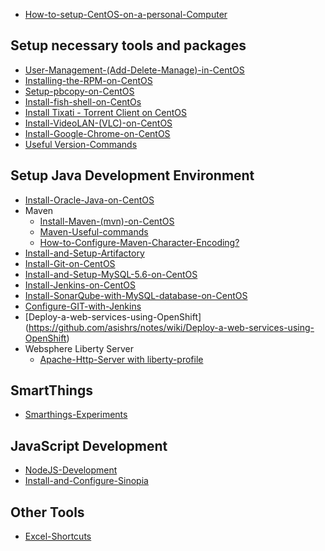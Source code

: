 
* [How-to-setup-CentOS-on-a-personal-Computer](https://github.com/asishrs/notes/wiki/How-to-setup-CentOS-on-a-personal-Computer)

## Setup necessary tools and packages
* [User-Management-(Add-Delete-Manage)-in-CentOS](https://github.com/asishrs/notes/wiki/User-Management-(Add-Delete-Manage)-in-CentOS)
* [Installing-the-RPM-on-CentOS](https://github.com/asishrs/notes/wiki/Installing-the-RPM-on-CentOS)
* [Setup-pbcopy-on-CentOS](https://github.com/asishrs/notes/wiki/Setup-pbcopy-on-CentOS)
* [Install-fish-shell-on-CentOs](https://github.com/asishrs/notes/wiki/Install-fish-shell-on-CentOs)
* [Install Tixati - Torrent Client on CentOS](https://github.com/asishrs/notes/wiki/Install-Tixati---Torrent-Client-on-CentOS)
* [Install-VideoLAN-(VLC)-on-CentOS](https://github.com/asishrs/notes/wiki/Install-VideoLAN-(VLC)-on-CentOS)
* [Install-Google-Chrome-on-CentOS](https://github.com/asishrs/notes/wiki/Install-Google-Chrome-on-CentOS)
* [Useful Version-Commands](https://github.com/asishrs/notes/wiki/Version-Commands)

## Setup Java Development Environment
* [Install-Oracle-Java-on-CentOS](https://github.com/asishrs/notes/wiki/Install-Oracle-Java-on-CentOS)
* Maven
	* [Install-Maven-(mvn)-on-CentOS](https://github.com/asishrs/notes/wiki/Install-Maven-(mvn)-on-CentOS)
  * [Maven-Useful-commands](https://github.com/asishrs/notes/wiki/Maven-Useful-commands)
  * [How-to-Configure-Maven-Character-Encoding?](https://github.com/asishrs/notes/wiki/How-to-Configure-Maven-Character-Encoding%3F)
* [Install-and-Setup-Artifactory](https://github.com/asishrs/notes/wiki/Install-and-Setup-Artifactory---Repo)
* [Install-Git-on-CentOS](https://github.com/asishrs/notes/wiki/Install-Git-on-CentOS)
* [Install-and-Setup-MySQL-5.6-on-CentOS](https://github.com/asishrs/notes/wiki/Install-and-Setup-MySQL-5.6-on-CentOS)
* [Install-Jenkins-on-CentOS](https://github.com/asishrs/notes/wiki/Install-Jenkins-on-CentOS)
* [Install-SonarQube-with-MySQL-database-on-CentOS](https://github.com/asishrs/notes/wiki/Install-SonarQube-with-MySQL-database-on-CentOS)
* [Configure-GIT-with-Jenkins](https://github.com/asishrs/notes/wiki/Configure-GIT-with-Jenkins)
* [Deploy-a-web-services-using-OpenShift] (https://github.com/asishrs/notes/wiki/Deploy-a-web-services-using-OpenShift)
* Websphere Liberty Server
	* [Apache-Http-Server with liberty-profile](https://github.com/asishrs/notes/wiki/Apache-Http-Server---liberty-profile)

## SmartThings
* [Smarthings-Experiments](https://github.com/asishrs/notes/wiki/Smarthings-Experiments)

## JavaScript Development
* [NodeJS-Development](https://github.com/asishrs/notes/wiki/NodeJS-Development)
* [Install-and-Configure-Sinopia](https://github.com/asishrs/notes/wiki/Install-and-Configure-Sinopia)

## Other Tools
* [Excel-Shortcuts](https://github.com/asishrs/notes/wiki/Excel-Shortcuts)
